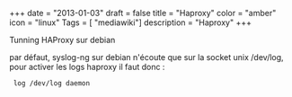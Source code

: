 +++
date = "2013-01-03"
draft = false
title = "Haproxy"
color = "amber"
icon = "linux"
Tags = [ "mediawiki"]
description = "Haproxy"
+++

Tunning HAProxy sur debian

par défaut, syslog-ng sur debian n'écoute que sur la socket unix
/dev/log, pour activer les logs haproxy il faut donc :

     log /dev/log daemon
